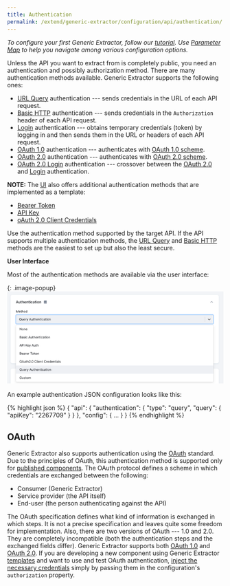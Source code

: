 ```yaml
---
title: Authentication
permalink: /extend/generic-extractor/configuration/api/authentication/
---
```


*To configure your first Generic Extractor, follow our [tutorial](/extend/generic-extractor/tutorial/).*
*Use [Parameter Map](/extend/generic-extractor/map/) to help you navigate among various
configuration options.*

Unless the API you want to extract from is completely public, you need an authentication and possibly authorization method.
There are many authentication methods available. Generic Extractor supports the following ones:

- [URL Query](/extend/generic-extractor/configuration/api/authentication/query/) authentication --- sends credentials in the URL of each API request.
- [Basic HTTP](/extend/generic-extractor/configuration/api/authentication/basic/) authentication --- sends credentials in the `Authorization` header of each API request.
- [Login](/extend/generic-extractor/configuration/api/authentication/login/) authentication --- obtains temporary credentials (token) by logging in and then sends them in the URL or headers of each API request.
- [OAuth 1.0](/extend/generic-extractor/configuration/api/authentication/oauth10/) authentication --- authenticates with [OAuth 1.0 scheme](#oauth).
- [OAuth 2.0](/extend/generic-extractor/configuration/api/authentication/oauth20/) authentication --- authenticates with [OAuth 2.0 scheme](#oauth).
- [OAuth 2.0 Login](/extend/generic-extractor/configuration/api/authentication/oauth20-login/) authentication ---
crossover between the [OAuth 2.0](/extend/generic-extractor/configuration/api/authentication/oauth20/) and
[Login](/extend/generic-extractor/configuration/api/authentication/login/) authentication.

**NOTE:** The [UI](/extend/generic-extractor/configuration/#user-interface) also offers additional authentication methods that are implemented as a template:
- [Bearer Token](/extend/generic-extractor/configuration/api/authentication/bearer_token/)
- [API Key](/extend/generic-extractor/configuration/api/authentication/api_key/)
- [oAuth 2.0 Client Credentials](/extend/generic-extractor/configuration/api/authentication/oauth_cc/)

Use the authentication method supported by the target API. If the API supports multiple
authentication methods, the [URL Query](/extend/generic-extractor/configuration/api/authentication/query/) and
[Basic HTTP](/extend/generic-extractor/configuration/api/authentication/basic/) methods are the easiest to set up but also the least secure.

**User Interface**

Most of the authentication methods are available via the user interface:

{: .image-popup}
![Auth ui](/extend/generic-extractor/configuration/api/authentication/auth_ui.png)


An example authentication JSON configuration looks like this:

{% highlight json %}
{
    "api": {
        "authentication": {
            "type": "query",
            "query": {
                "apiKey": "2267709"
            }
        }
    },
    "config": {
        ...
    }
}
{% endhighlight %}

## OAuth
Generic Extractor also supports authentication using the [OAuth](https://en.wikipedia.org/wiki/OAuth) standard.
Due to the principles of OAuth, this authentication method is supported only for [published components](/extend/generic-extractor/publish/).
The OAuth protocol defines a scheme in which credentials are exchanged between the following:

- Consumer (Generic Extractor)
- Service provider (the API itself)
- End-user (the person authenticating against the API)

The OAuth specification defines what kind of information is exchanged in which steps. It is not a precise
specification and leaves quite some freedom for implementation. Also, there are two versions of
OAuth --- 1.0 and 2.0. They are completely incompatible (both the authentication steps and the exchanged fields differ).
Generic Extractor supports both [OAuth 1.0](/extend/generic-extractor/configuration/api/authentication/oauth10/)
and  [OAuth 2.0](/extend/generic-extractor/configuration/api/authentication/oauth20/). If you are developing a new component using Generic Extractor
[templates](/extend/generic-extractor/publish/#submission) and want to use and test OAuth authentication,
[inject the necessary credentials](/extend/common-interface/oauth/#credentials-injection) simply by passing them
in the configuration's `authorization` property.
